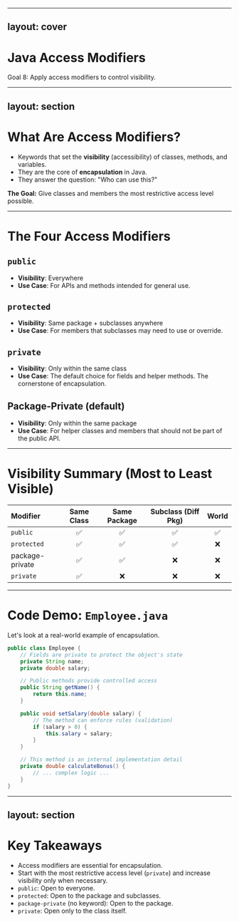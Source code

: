 
---
layout: cover
--- 

# Java Access Modifiers

<div class="pt-12">
  <span class="px-2 py-1 rounded">
    Goal 8: Apply access modifiers to control visibility.
  </span>
</div>

---
layout: section
---

# What Are Access Modifiers?

<v-clicks>

- Keywords that set the **visibility** (accessibility) of classes, methods, and variables.
- They are the core of **encapsulation** in Java.
- They answer the question: "Who can use this?"

</v-clicks>

<div class="mt-8">
<v-click>

**The Goal:** Give classes and members the most restrictive access level possible.

</v-click>
</div>

---

# The Four Access Modifiers

<div class="grid grid-cols-2 gap-8">

<div>

## **`public`**
- **Visibility**: Everywhere
- **Use Case**: For APIs and methods intended for general use.

## **`protected`**
- **Visibility**: Same package + subclasses anywhere
- **Use Case**: For members that subclasses may need to use or override.

</div>

<div>

## **`private`**
- **Visibility**: Only within the same class
- **Use Case**: The default choice for fields and helper methods. The cornerstone of encapsulation.

## **Package-Private (default)**
- **Visibility**: Only within the same package
- **Use Case**: For helper classes and members that should not be part of the public API.

</div>

</div>

---

# Visibility Summary (Most to Least Visible)

| Modifier | Same Class | Same Package | Subclass (Diff Pkg) | World |
| :--- | :---: | :---: | :---: | :---: |
| `public` | ✅ | ✅ | ✅ | ✅ |
| `protected` | ✅ | ✅ | ✅ | ❌ |
| package-private | ✅ | ✅ | ❌ | ❌ |
| `private` | ✅ | ❌ | ❌ | ❌ |

---

# Code Demo: `Employee.java`

Let's look at a real-world example of encapsulation.

```java
public class Employee {
    // Fields are private to protect the object's state
    private String name;
    private double salary;

    // Public methods provide controlled access
    public String getName() {
        return this.name;
    }

    public void setSalary(double salary) {
        // The method can enforce rules (validation)
        if (salary > 0) {
            this.salary = salary;
        }
    }

    // This method is an internal implementation detail
    private double calculateBonus() {
        // ... complex logic ...
    }
}
```

---
layout: section
---

# Key Takeaways

<v-clicks>

- Access modifiers are essential for encapsulation.
- Start with the most restrictive access level (`private`) and increase visibility only when necessary.
- `public`: Open to everyone.
- `protected`: Open to the package and subclasses.
- `package-private` (no keyword): Open to the package.
- `private`: Open only to the class itself.

</v-clicks>
